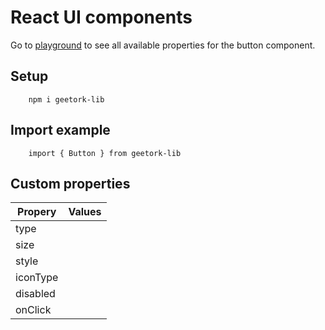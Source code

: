 # React UI components
Go to [playground](https://geetork.github.io/geetork-lib/?path=/docs/button--docs) to see all available properties for the button component.
## Setup
```
    npm i geetork-lib
```
## Import example
```
    import { Button } from geetork-lib
```
## Custom properties

| Propery | Values |
| --- | --- |
| type ||
| size ||
| style ||
| iconType ||
| disabled ||
| onClick ||